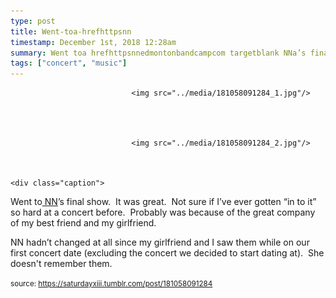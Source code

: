 ```yaml
---
type: post
title: Went-toa-hrefhttpsnn
timestamp: December 1st, 2018 12:28am
summary: Went toa hrefhttpsnnedmontonbandcampcom targetblank NNa’s final show  It was great  Not sure if I’ve ever gotten “in to it” so hard NN hadn’t changed at all since my girlfriend and I saw them while on our first concert date excluding the concert we decided to start dating at  She
tags: ["concert", "music"]
---
```



                               <img src="../media/181058091284_1.jpg"/>
                           

                                                                                                                           

                               <img src="../media/181058091284_2.jpg"/>
                           

                                                                                                                      <div class="caption">
Went to<a href="https://nnedmonton.bandcamp.com" target="_blank"> NN</a>’s final show.  It was great.  Not sure if I’ve ever gotten “in to it” so hard at a concert before.  Probably was because of the great company of my best friend and my girlfriend.  

NN hadn’t changed at all since my girlfriend and I saw them while on our first concert date (excluding the concert we decided to start dating at).  She doesn't remember them.
 
                                    
                
                
                
                
                                
<small>source: https://saturdayxiii.tumblr.com/post/181058091284</small>